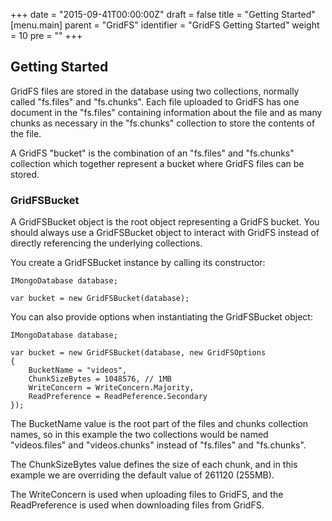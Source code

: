 +++
date = "2015-09-41T00:00:00Z"
draft = false
title = "Getting Started"
[menu.main]
  parent = "GridFS"
  identifier = "GridFS Getting Started"
  weight = 10
  pre = "<i class='fa'></i>"
+++

## Getting Started

GridFS files are stored in the database using two collections, normally called "fs.files" and "fs.chunks". Each file uploaded to GridFS has one document in the "fs.files" containing information about the file and as many chunks as necessary in the "fs.chunks" collection to store the contents of the file.

A GridFS "bucket" is the combination of an "fs.files" and "fs.chunks" collection which together represent a bucket where GridFS files can be stored.

### GridFSBucket

A GridFSBucket object is the root object representing a GridFS bucket. You should always use a GridFSBucket object to interact with GridFS instead of directly referencing the underlying collections.

You create a GridFSBucket instance by calling its constructor:

```
IMongoDatabase database;

var bucket = new GridFSBucket(database);
```

You can also provide options when instantiating the GridFSBucket object:

```
IMongoDatabase database;

var bucket = new GridFSBucket(database, new GridFSOptions
{
    BucketName = "videos",
    ChunkSizeBytes = 1048576, // 1MB
    WriteConcern = WriteConcern.Majority,
    ReadPreference = ReadPeference.Secondary
});
```

The BucketName value is the root part of the files and chunks collection names, so in this example the two collections would be named "videos.files" and "videos.chunks" instead of "fs.files" and "fs.chunks".

The ChunkSizeBytes value defines the size of each chunk, and in this example we are overriding the default value of 261120 (255MB).

The WriteConcern is used when uploading files to GridFS, and the ReadPreference is used when downloading files from GridFS.
